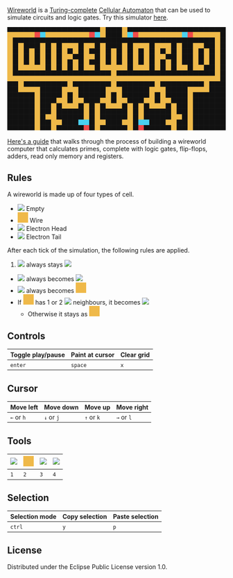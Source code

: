 [Wireworld][5] is a [Turing-complete][6] [Cellular Automaton][7] that can be used to simulate circuits and logic gates. Try this simulator [here][8].

[![](resources/public/img/banner.gif)][8]

[Here's a guide][9] that walks through the process of building a wireworld computer that calculates primes, complete with logic gates, flip-flops, adders, read only memory and registers.

## Rules
A wireworld is made up of four types of cell.

* ![][1] Empty
* ![][2] Wire
* ![][3] Electron Head
* ![][4] Electron Tail

After each tick of the simulation, the following rules are applied.

1. ![][1] always stays ![][1]
* ![][3] always becomes ![][4]
* ![][4] always becomes ![2]
* If ![][2] has 1 or 2 ![][3] neighbours, it becomes ![][3]
  * Otherwise it stays as ![][2]

## Controls
| Toggle play/pause | Paint at cursor | Clear grid |
| ----------------- | --------------- | ---------- |
| `enter`           | `space`         | `x`        |

## Cursor
| Move left | Move down | Move up | Move right |
| --------- | --------- | ------- | ---------- |
| `←` or `h` |  `↓` or `j` |  `↑` or `k` |  `→` or `l` |

## Tools
| ![][1] | ![][2] | ![][3] | ![][4] |
| ------ | ------ | ------ | ------ |
| `1`    | `2`    | `3`    | `4`    |

## Selection
| Selection mode | Copy selection | Paste selection |
| -------------- | -------------- | --------------- |
| `ctrl`         | `y`            | `p`             |

## License
Distributed under the Eclipse Public License version 1.0.

[1]: resources/public/img/empty.png
[2]: resources/public/img/wire.png
[3]: resources/public/img/head.png
[4]: resources/public/img/tail.png
[5]: https://en.wikipedia.org/wiki/Wireworld
[6]: https://en.wikipedia.org/wiki/Turing_completeness 
[7]: https://en.wikipedia.org/wiki/Cellular_automaton
[8]: https://danprince.github.io/wireworld
[9]: http://www.quinapalus.com/wi-index.html
